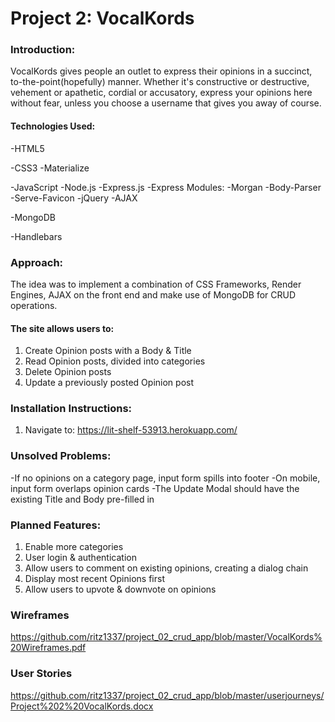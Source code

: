 
# Project 2: VocalKords

### Introduction:

VocalKords gives people an outlet to express their opinions in a succinct, to-the-point(hopefully) manner.
Whether it's constructive or destructive, vehement or apathetic, cordial or accusatory, express your opinions here without fear, unless you choose a username that gives you away of course.

#### Technologies Used:

-HTML5

-CSS3
    -Materialize

-JavaScript
    -Node.js
    -Express.js
        -Express Modules:
        -Morgan
        -Body-Parser
        -Serve-Favicon
    -jQuery
    -AJAX

-MongoDB

-Handlebars

### Approach:

The idea was to implement a combination of CSS Frameworks, Render Engines, AJAX on the front end and make use of MongoDB for CRUD operations.

#### The site allows users to:
1) Create Opinion posts with a Body & Title
2) Read Opinion posts, divided into categories
3) Delete Opinion posts
4) Update a previously posted Opinion post

### Installation Instructions:
1) Navigate to: https://lit-shelf-53913.herokuapp.com/

### Unsolved Problems:
-If no opinions on a category page, input form spills into footer
-On mobile, input form overlaps opinion cards
-The Update Modal should have the existing Title and Body pre-filled in

### Planned Features:
1) Enable more categories
2) User login & authentication
3) Allow users to comment on existing opinions, creating a dialog chain
4) Display most recent Opinions first
5) Allow users to upvote & downvote on opinions

### Wireframes
https://github.com/ritz1337/project_02_crud_app/blob/master/VocalKords%20Wireframes.pdf

### User Stories
https://github.com/ritz1337/project_02_crud_app/blob/master/userjourneys/Project%202%20VocalKords.docx
